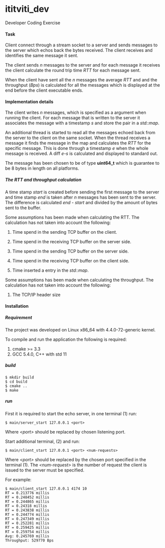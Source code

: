 # ititviti_dev

Developer Coding Exercise

#### Task

Client connect through a stream socket to a server and sends messages to the server which echos back the 
bytes received. The client receives and identifies the same message it sent.

The client sends *n* messages to the server and for each message it receives the client calculate the 
round trip time *RTT* for each message sent.
 
When the client have sent all the *n* messages the average *RTT* and and the throughput (*Bps*)
is calculated for all the messages which is displayed at the end before the client executable
ends.

#### Implementation details

The client writes *n* messages, which is specified as a argument when running the client.
For each message that is written to the server it associates the message with a timestamp *s* 
and store the pair in a *std::map*.
 
An additional thread is started to read all the messages echoed back from the server to the client on
the same socket. When the thread receives a message it finds the message in the map and calculates
the *RTT* for the specific message. This is done through a timestamp *e* when the whole message is 
received. A diff *e-s* is calculated and displayed to standard out. 

The message has been chosen to be of type **uint64_t** which is guarantee to be 8 bytes in length on
all platforms.

##### The RTT and throughput calculation

A time stamp *start* is created before sending the first message to the server and time stamp *end* is
taken after *n* messages has been sent to the server. The difference is calculated *end - start* and divided
by the amount of bytes sent to the buffer.

Some assumptions has been made when calculating the RTT. The calculation has not taken into account the
following:

1. Time spend in the sending TCP buffer on the client.
 
2. Time spend in the receiving TCP buffer on the server side.
 
3. Time spend in the sending TCP buffer on the server side.

4. Time spend in the receiving TCP buffer on the client side.

5. Time inserted a entry in the *std::map*.

Some assumptions has been made when calculating the throughput. The calculation has not taken into account the
following:

1. The TCP/IP header size

#### Installation

##### Requirement

The project was developed on Linux x86_64 with 4.4.0-72-generic kernel.

To compile and run the application the following is required:

1. cmake >= 3.3
2. GCC 5.4.0, C++ with std 11
  
##### build

```shell
$ mkdir build 
$ cd build
$ cmake ..
$ make
```
##### run

First it is required to start the echo server, in one terminal (1) run:

```shell
$ main/server_start 127.0.0.1 <port>
```
Where *\<port\>* should be replaced by chosen listening port.

Start additional terminal, (2) and run:

```shell
$ main/client_start 127.0.0.1 <port> <num-requests>
```

Where *\<port\>* should be replaced by the chosen port specified in the terminal (1).
The *\<num-request\>* is the number of request the client is issued to the server must be specified.
 
For example:
 ```shell
 $ main/client_start 127.0.0.1 4174 10
RT = 0.213776 millis
RT = 0.248452 millis
RT = 0.244865 millis
RT = 0.24318 millis
RT = 0.243838 millis
RT = 0.244774 millis
RT = 0.247349 millis
RT = 0.252281 millis
RT = 0.259425 millis
RT = 0.259754 millis
Avg: 0.245769 millis
Throughput: 529770 Bps
```






